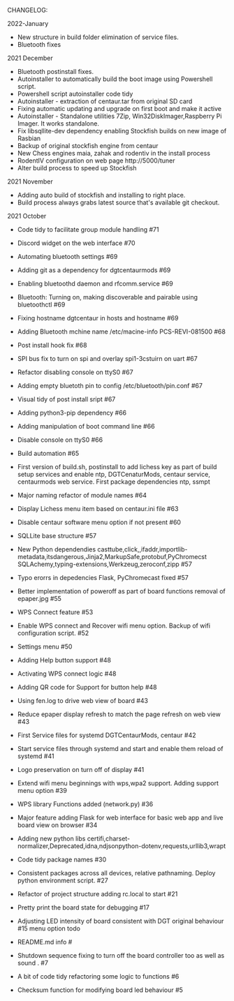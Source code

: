 CHANGELOG:

2022-January 
* New structure in build folder elimination of service files.
* Bluetooth fixes 

2021 December
* Bluetooth postinstall fixes.
* Autoinstaller to automatically build the boot image using Powershell script.
* Powershell script autoinstaller code tidy
* Autoinstaller - extraction of centaur.tar from original SD card 
* Fixing automatic updating and upgrade on first boot and make it active
* Autoinstaller - Standalone utilities 7Zip, Win32DiskImager,Raspberry Pi Imager. It works standalone.
* Fix libsqllite-dev dependency enabling Stockfish builds on new image of Rasbian 
* Backup of original stockfish engine from centaur 
* New Chess engines maia, zahak and rodentiv in the install process
* RodentIV configuration on web page http://5000/tuner
* Alter build process to speed up Stockfish 

2021 November
* Adding auto build of stockfish and installing to right place.
* Build process always grabs latest source that's available git checkout.

2021 October

* Code tidy to facilitate group module handling #71
* Discord widget on the web interface  #70 
* Automating bluetooth settings  #69 
* Adding git as a dependency for dgtcentaurmods #69
* Enabling bluetoothd daemon and rfcomm.service #69
* Bluetooth: Turning on, making discoverable and pairable using bluetoothctl #69
* Fixing hostname dgtcentaur  in hosts and hostname  #69
* Adding Bluetooth mchine name /etc/macine-info PCS-REVI-081500 #68
* Post install hook fix #68
* SPI bus fix to turn on spi and overlay spi1-3cstuirn on uart #67
* Refactor disabling console on ttyS0 #67
* Adding empty bluetoth pin to config /etc/bluetooth/pin.conf #67
* Visual tidy of post install sript #67
* Adding python3-pip dependency #66
* Adding manipulation of boot command line #66
* Disable console on ttyS0 #66 
* Build automation #65
* First version of build.sh, postinstall to add lichess key as part of build setup services and enable 
    ntp, DGTCenaturMods, centaur service, centaurmods web service. First package dependencies ntp, ssmpt
    
* Major naming refactor of module names #64
* Display Lichess menu item based on centaur.ini file  #63

* Disable centaur software menu option if not present #60
* SQLLite base structure #57
* New Python dependendies casttube,click,,ifaddr,importlib-metadata,itsdangerous,Jinja2,MarkupSafe,protobuf,PyChromecst
    SQLAchemy,typing-extensions,Werkzeug,zeroconf,zipp #57 
* Typo erorrs in depedencies Flask, PyChromecast fixed  #57
* Better implementation of poweroff as part of board functions removal of epaper.jpg #55
* WPS Connect feature #53
* Enable WPS connect and Recover wifi menu option. Backup of wifi configuration script. #52
* Settings menu #50 
* Adding Help button support  #48 
* Activating  WPS connect logic #48
* Adding QR code for Support for button help #48
* Using fen.log to drive web view of board #43
* Reduce epaper display refresh to match the page refresh on web view  #43
* First Service files for systemd DGTCentaurMods, centaur #42
* Start service files through systemd and start and enable them reload of systemd #41
* Logo preservation on turn off of display #41 
* Extend wifi menu beginnings with wps,wpa2 support. Adding support menu option #39
* WPS library Functions added (network.py) #36 
* Major feature adding Flask for web interface for basic web app and live board view on browser #34 
* Adding new python libs certifi,charset-normalizer,Deprecated,idna,ndjsonpython-dotenv,requests,urllib3,wrapt 
* Code tidy package names #30 
* Consistent packages across all devices, relative pathnaming. Deploy python environment script. #27
* Refactor of project structure adding rc.local to start #21
* Pretty print the board state for debugging #17
* Adjusting LED intensity of board consistent with DGT original behaviour #15 menu option todo 
* README.md info #
* Shutdown sequence fixing to turn off the board controller too as well as sound . #7
* A bit of code tidy refactoring some logic to functions #6
* Checksum function for modifying board led behaviour #5










    





